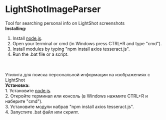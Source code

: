 # LightShotImageParser
 Tool for searching personal info on LightShot screenshots<br>
<b>Installing:</b><br>
1. Install <a href="https://nodejs.org/en/download/">node.js</a>.<br>
2. Open your terminal or cmd (in Windows press CTRL+R and type "cmd").<br>
3. Install modules by typing "npm install axios tesseract.js".<br>
4. Run the .bat file or a script.<br>
<br>
<br>
 Утилита для поиска персональной информации на изображениях с LightShot <br>
<b>Установка:</b><br>
1. Установите <a href="https://nodejs.org/en/download/">node.js</a>.<br>
2. Откройте терминал или консоль (в Windows нажмите CTRL+R и наберите "cmd").<br>
3. Установите модули набрав "npm install axios tesseract.js".<br>
4. Запустите .bat файл или скрипт.<br>
